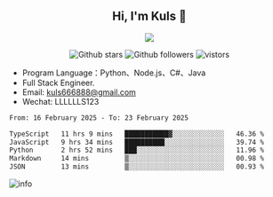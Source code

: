 <h2 align="center"> Hi, I'm Kuls 👋 </h2>
<p align="center">
    <p align="center">
        <img src=" https://avatars.githubusercontent.com/u/42165104?s=460&u=5c7fbf0bce7d4b38a15a44676e6f64b529e47598&v=4"/>
    </p>
    <p align="center">
      <img src="https://img.shields.io/github/stars/hellokuls?style=social" alt="Github stars" />
      <img src="https://img.shields.io/github/followers/hellokuls?style=social" alt="Github followers" />
      <img src="https://visitor-badge.glitch.me/badge?page_id=hellokuls.readme" alt="vistors" />
    </p>
</p>

- Program Language：Python、Node.js、C#、Java
- Full Stack Engineer.
- Email: kuls666888@gmail.com
- Wechat: LLLLLLS123

<!--START_SECTION:waka-->

```txt
From: 16 February 2025 - To: 23 February 2025

TypeScript   11 hrs 9 mins   ███████████▓░░░░░░░░░░░░░   46.36 %
JavaScript   9 hrs 34 mins   ██████████░░░░░░░░░░░░░░░   39.74 %
Python       2 hrs 52 mins   ███░░░░░░░░░░░░░░░░░░░░░░   11.96 %
Markdown     14 mins         ▒░░░░░░░░░░░░░░░░░░░░░░░░   00.98 %
JSON         13 mins         ▒░░░░░░░░░░░░░░░░░░░░░░░░   00.93 %
```

<!--END_SECTION:waka-->

![info](https://github-readme-stats.vercel.app/api?username=hellokuls&show_icons=true&count_private=true&hide=prs&theme=default_repocard)


